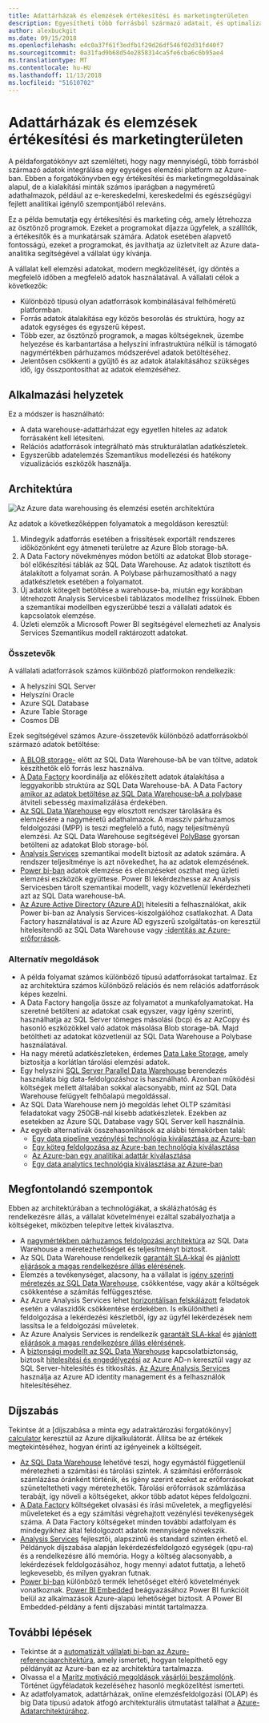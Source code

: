 ```yaml
---
title: Adattárházak és elemzések értékesítési és marketingterületen
description: Egyesítheti több forrásból származó adatait, és optimalizálhatja az adatelemzést.
author: alexbuckgit
ms.date: 09/15/2018
ms.openlocfilehash: e4c0a37f61f3edfb1f29d26df546f02d31fd40f7
ms.sourcegitcommit: 0a31fad9b68d54e2858314ca5fe6cba6c6b95ae4
ms.translationtype: MT
ms.contentlocale: hu-HU
ms.lasthandoff: 11/13/2018
ms.locfileid: "51610702"
---
```

# <a name="data-warehousing-and-analytics-for-sales-and-marketing"></a>Adattárházak és elemzések értékesítési és marketingterületen

A példaforgatókönyv azt szemlélteti, hogy nagy mennyiségű, több forrásból származó adatok integrálása egy egységes elemzési platform az Azure-ban. Ebben a forgatókönyvben egy értékesítési és marketingmegoldásainak alapul, de a kialakítási minták számos iparágban a nagyméretű adathalmazok, például az e-kereskedelmi, kereskedelmi és egészségügyi fejlett analitikai igénylő szempontjából releváns.

Ez a példa bemutatja egy értékesítési és marketing cég, amely létrehozza az ösztönző programok. Ezeket a programokat díjazza ügyfelek, a szállítók, a értékesítők és a munkatársak számára. Adatok esetében alapvető fontosságú, ezeket a programokat, és javíthatja az üzletvitelt az Azure data-analitika segítségével a vállalat úgy kívánja.

A vállalat kell elemzési adatokat, modern megközelítését, így döntés a megfelelő időben a megfelelő adatok használatával. A vállalati célok a következők:
* Különböző típusú olyan adatforrások kombinálásával felhőméretű platformban.
* Forrás adatok átalakítása egy közös besorolás és struktúra, hogy az adatok egységes és egyszerű képest.
* Több ezer, az ösztönző programok, a magas költségeknek, üzembe helyezése és karbantartása a helyszíni infrastruktúra nélkül is támogató nagymértékben párhuzamos módszerével adatok betöltéséhez.
* Jelentősen csökkenti a gyűjtő és az adatok átalakításához szükséges idő, így összpontosíthat az adatok elemzéséhez.

## <a name="relevant-use-cases"></a>Alkalmazási helyzetek

Ez a módszer is használható:

* A data warehouse-adattárházat egy egyetlen hiteles az adatok forrásaként kell létesíteni.
* Relációs adatforrások integrálható más strukturálatlan adatkészletek.
* Egyszerűbb adatelemzés Szemantikus modellezési és hatékony vizualizációs eszközök használja.

## <a name="architecture"></a>Architektúra

![Az Azure data warehousing és elemzési esetén architektúra][architecture]

Az adatok a következőképpen folyamatok a megoldáson keresztül:

1. Mindegyik adatforrás esetében a frissítések exportált rendszeres időközönként egy átmeneti területre az Azure Blob storage-bA.
2. A Data Factory növekményes módon betölti az adatokat Blob storage-ból előkészítési táblák az SQL Data Warehouse. Az adatok tisztított és átalakított a folyamat során. A Polybase párhuzamosítható a nagy adatkészletek esetében a folyamatot.
3. Új adatok kötegelt betöltése a warehouse-ba, miután egy korábban létrehozott Analysis Servicesbeli táblázatos modellhez frissülnek. Ebben a szemantikai modellben egyszerűbbé teszi a vállalati adatok és kapcsolatok elemzése.
4. Üzleti elemzők a Microsoft Power BI segítségével elemezheti az Analysis Services Szemantikus modell raktározott adatokat.

### <a name="components"></a>Összetevők

A vállalati adatforrások számos különböző platformokon rendelkezik:
* A helyszíni SQL Server
* Helyszíni Oracle
* Azure SQL Database
* Azure Table Storage
* Cosmos DB

Ezek segítségével számos Azure-összetevők különböző adatforrásokból származó adatok betöltése:
* [A BLOB storage-](/azure/storage/blobs/storage-blobs-introduction) előtt az SQL Data Warehouse-bA be van töltve, adatok készíthetők elő forrás lesz használva.
* [A Data Factory](/azure/data-factory) koordinálja az előkészített adatok átalakítása a leggyakoribb struktúra az SQL Data Warehouse-bA. A Data Factory [amikor az adatok betöltése az SQL Data Warehouse-bA a polybase](/azure/data-factory/connector-azure-sql-data-warehouse#use-polybase-to-load-data-into-azure-sql-data-warehouse) átviteli sebesség maximalizálása érdekében. 
* [Az SQL Data Warehouse](/azure/sql-data-warehouse/sql-data-warehouse-overview-what-is) egy elosztott rendszer tárolására és elemzésére a nagyméretű adathalmazok. A masszív párhuzamos feldolgozási (MPP) is teszi megfelelő a futó, nagy teljesítményű elemzési. Az SQL Data Warehouse segítségével [PolyBase](/sql/relational-databases/polybase/polybase-guide) gyorsan betölteni az adatokat Blob storage-ból.
* [Analysis Services](/azure/analysis-services) szemantikai modellt biztosít az adatok számára. A rendszer teljesítménye is azt növekedhet, ha az adatok elemzésének. 
* [Power bi-ban](/power-bi) adatok elemzése és elemzéseket oszthat meg üzleti elemzési eszközök együttese. Power BI lekérdezhesse az Analysis Servicesben tárolt szemantikai modellt, vagy közvetlenül lekérdezheti azt az SQL Data warehouse-bA.
* [Az Azure Active Directory (Azure AD)](/azure/active-directory) hitelesíti a felhasználókat, akik Power bi-ban az Analysis Services-kiszolgálóhoz csatlakozhat. A Data Factory használatával is az Azure AD egyszerű szolgáltatás-on keresztül hitelesítendő az SQL Data Warehouse vagy [-identitás az Azure-erőforrások](/azure/active-directory/managed-identities-azure-resources/overview).

### <a name="alternatives"></a>Alternatív megoldások

* A példa folyamat számos különböző típusú adatforrásokat tartalmaz. Ez az architektúra számos különböző relációs és nem relációs adatforrások képes kezelni.
* A Data Factory hangolja össze az folyamatot a munkafolyamatokat. Ha szeretné betölteni az adatokat csak egyszer, vagy igény szerinti, használhatja az SQL Server tömeges másolási (bcp) és az AzCopy és hasonló eszközökkel való adatok másolása Blob storage-bA. Majd betöltheti az adatokat közvetlenül az SQL Data Warehouse a Polybase használatával.
* Ha nagy méretű adatkészleteken, érdemes [Data Lake Storage](/azure/storage/data-lake-storage/introduction), amely biztosítja a korlátlan tárolási elemzési adatok.
* Egy helyszíni [SQL Server Parallel Data Warehouse](/sql/analytics-platform-system) berendezés használata big data-feldolgozáshoz is használható. Azonban működési költségek mellett általában sokkal alacsonyabb, mint az SQL Data Warehouse felügyelt felhőalapú megoldással. 
* Az SQL Data Warehouse nem jó megoldás lehet OLTP számítási feladatokat vagy 250GB-nál kisebb adatkészletek. Ezekben az esetekben az Azure SQL Database vagy SQL Server kell használnia.
* Az egyéb alternatívák összehasonlítások az alábbi témakörben talál:
    * [Egy data pipeline vezénylési technológia kiválasztása az Azure-ban](/azure/architecture/data-guide/technology-choices/pipeline-orchestration-data-movement)
    * [Egy köteg feldolgozása az Azure-ban technológia kiválasztása](/azure/architecture/data-guide/technology-choices/batch-processing)
    * [Az Azure-ban egy analitikai adattár kiválasztása](/azure/architecture/data-guide/technology-choices/analytical-data-stores)
    * [Egy data analytics technológia kiválasztása az Azure-ban](/azure/architecture/data-guide/technology-choices/analysis-visualizations-reporting)

## <a name="considerations"></a>Megfontolandó szempontok

Ebben az architektúrában a technológiákat, a skálázhatóság és rendelkezésre állás, a vállalat követelményei ezáltal szabályozhatja a költségeket, miközben telepítve lettek kiválasztva.

* A [nagymértékben párhuzamos feldolgozási architektúra](/azure/sql-data-warehouse/massively-parallel-processing-mpp-architecture) az SQL Data Warehouse a méretezhetőséget és teljesítményt biztosít.
* Az SQL Data Warehouse rendelkezik [garantált SLA-kkal](https://azure.microsoft.com/support/legal/sla/sql-data-warehouse) és [ajánlott eljárások a magas rendelkezésre állás elérésének](/azure/sql-data-warehouse/sql-data-warehouse-best-practices).
* Elemzés a tevékenységet, alacsony, ha a vállalat is [igény szerinti méretezés az SQL Data Warehouse](/azure/sql-data-warehouse/sql-data-warehouse-manage-compute-overview), csökkentése, vagy akár a költségek csökkentése a számítás felfüggesztése.
* Az Azure Analysis Services lehet [horizontálisan felskálázott](/azure/analysis-services/analysis-services-scale-out) feladatok esetén a válaszidők csökkentése érdekében. Is elkülönítheti a feldolgozása a lekérdezési készletből, így az ügyfél lekérdezések nem lassítsa le a feldolgozási műveletek. 
* Az Azure Analysis Services is rendelkezik [garantált SLA-kkal](https://azure.microsoft.com/support/legal/sla/analysis-services) és [ajánlott eljárások a magas rendelkezésre állás elérésének](/azure/analysis-services/analysis-services-bcdr).
* A [biztonsági modellt az SQL Data Warehouse](/azure/sql-data-warehouse/sql-data-warehouse-overview-manage-security) kapcsolatbiztonság, biztosít [hitelesítési és engedélyezési](/azure/sql-data-warehouse/sql-data-warehouse-authentication) az Azure AD-n keresztül vagy az SQL Server-hitelesítés és titkosítás. [Az Azure Analysis Services](/azure/analysis-services/analysis-services-manage-users) használja az Azure AD identity management és a felhasználók hitelesítéséhez. 

## <a name="pricing"></a>Díjszabás

Tekintse át a [díjszabása a minta egy adatraktározási forgatókönyv] [ calculator] keresztül az Azure díjkalkulátorát. Állítsa be az értékek megtekintéséhez, hogyan érinti az igényeinek a költségeit.

* [Az SQL Data Warehouse](https://azure.microsoft.com/pricing/details/sql-data-warehouse/gen2) lehetővé teszi, hogy egymástól függetlenül méretezheti a számítási és tárolási szintek. A számítási erőforrások számlázása óránként történik, és igény szerint ezeket az erőforrásokat szüneteltetheti vagy méretezhetők. Tárolási erőforrások számlázása terabájt, így növeli a költségeket, akkor több adatot képes feldolgozni.
* [A Data Factory](https://azure.microsoft.com/pricing/details/data-factory) költségeket olvasási és írási műveletek, a megfigyelési műveleteket és a egy számítási végrehajtott vezénylési tevékenységek száma. A Data Factory költségeket minden további adatfolyam és mindegyikhez által feldolgozott adatok mennyisége növekszik.
* [Analysis Services](https://azure.microsoft.com/pricing/details/analysis-services) fejlesztői, alapszintű és standard szinten érhető el. Példányok díjszabása alapján lekérdezésfeldolgozó egységek (qpu-ra) és a rendelkezésre álló memória. Hogy a költség alacsonyabb, a lekérdezések feldolgozásához, hogy mennyi adatot futtatja, a lehető legkevesebb, és milyen gyakran futnak.
* [Power bi-ban](https://powerbi.microsoft.com/pricing) különböző termék lehetőséget eltérő követelmények vonatkoznak. [Power BI Embedded](https://azure.microsoft.com/pricing/details/power-bi-embedded) beágyazásához Power BI funkcióit belül az alkalmazások Azure-alapú lehetőséget biztosít. A Power BI Embedded-példány a fenti díjszabási mintát tartalmazza.

## <a name="next-steps"></a>További lépések

* Tekintse át a [automatizált vállalati bi-ban az Azure-referenciaarchitektúra](/azure/architecture/reference-architectures/data/enterprise-bi-adf), amely ismerteti, hogyan telepíthető egy példányát az Azure-ban ez az architektúra tartalmazza.
* Olvassa el a [Maritz motiváció megoldások vásárlói beszámolónk][source-document]. Történet ügyféladatok kezeléséhez hasonló megközelítést ismerteti.
* Az adatfolyamatok, adattárházak, online elemzésfeldolgozási (OLAP) és big Data típusú adatok átfogó architekturális útmutatást találhat a [Azure-Adatarchitektúrához](/azure/architecture/data-guide).

<!-- links -->
[source-document]: https://customers.microsoft.com/story/maritz
[calculator]: https://azure.com/e/b798fb70c53e4dd19fdeacea4db78276
[architecture]: ./media/architecture-data-warehouse.png

